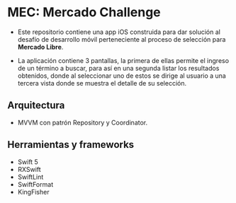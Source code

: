 
# MEC: Mercado Challenge
- Este repositorio contiene una app iOS construida para dar solución al desafío de desarrollo móvil perteneciente al proceso de selección para **Mercado Libre**.

- La aplicación contiene 3 pantallas, la primera de ellas permite el ingreso de un término a buscar, para así en una segunda listar los resultados obtenidos, donde al seleccionar uno de estos se dirige al usuario a una tercera vista donde se muestra el detalle de su selección.



## Arquitectura

- MVVM con patrón Repository y Coordinator.


## Herramientas y frameworks

- Swift 5
- RXSwift
- SwiftLint
- SwiftFormat
- KingFisher


